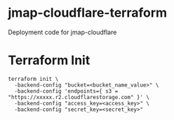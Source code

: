 # jmap-cloudflare-terraform
Deployment code for jmap-cloudflare

# Terraform Init
```
terraform init \
  -backend-config "bucket=<bucket_name_value>" \
  -backend-config 'endpoints={ s3 = "https://xxxxx.r2.cloudflarestorage.com" }' \
  -backend-config "access_key=<access_key>" \
  -backend-config "secret_key=<secret_key>"
```


